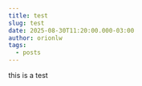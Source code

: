 ```yaml
---
title: test
slug: test
date: 2025-08-30T11:20:00.000-03:00
author: orionlw
tags:
  - posts
---
```

this is a test
